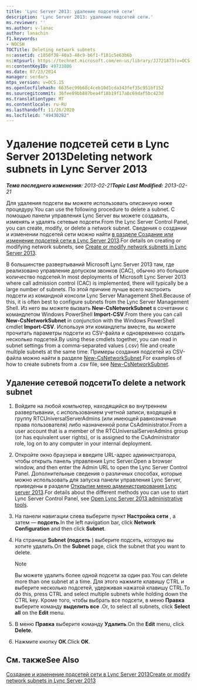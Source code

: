 ```yaml
---
title: 'Lync Server 2013: удаление подсетей сети'
description: 'Lync Server 2013: удаление подсетей сети.'
ms.reviewer: ''
ms.author: v-lanac
author: lanachin
f1.keywords:
- NOCSH
TOCTitle: Deleting network subnets
ms:assetid: c1850f38-40a3-48c9-b6f1-f181c5e63b6b
ms:mtpsurl: https://technet.microsoft.com/en-us/library/JJ721873(v=OCS.15)
ms:contentKeyID: 49733806
ms.date: 07/23/2014
manager: serdars
mtps_version: v=OCS.15
ms.openlocfilehash: 6635ec99b68c4ceb10d1cda343fef35c951bf152
ms.sourcegitcommit: 36fee89bb887bea4f18b19f17a8c69daf5bc423d
ms.translationtype: MT
ms.contentlocale: ru-RU
ms.lasthandoff: 11/26/2020
ms.locfileid: "49430282"
---
```

# <a name="deleting-network-subnets-in-lync-server-2013"></a><span data-ttu-id="0ab53-103">Удаление подсетей сети в Lync Server 2013</span><span class="sxs-lookup"><span data-stu-id="0ab53-103">Deleting network subnets in Lync Server 2013</span></span>

<div data-xmlns="http://www.w3.org/1999/xhtml">

<div class="topic" data-xmlns="http://www.w3.org/1999/xhtml" data-msxsl="urn:schemas-microsoft-com:xslt" data-cs="https://msdn.microsoft.com/">

<div data-asp="https://msdn2.microsoft.com/asp">



</div>

<div id="mainSection">

<div id="mainBody"><span data-ttu-id="0ab53-104">

<span> </span></span><span class="sxs-lookup"><span data-stu-id="0ab53-104">

<span> </span></span></span>

<span data-ttu-id="0ab53-105">_**Тема последнего изменения:** 2013-02-21_</span><span class="sxs-lookup"><span data-stu-id="0ab53-105">_**Topic Last Modified:** 2013-02-21_</span></span>

<span data-ttu-id="0ab53-106">Для удаления подсети вы можете использовать описанную ниже процедуру.</span><span class="sxs-lookup"><span data-stu-id="0ab53-106">You can use the following procedure to delete a subnet.</span></span> <span data-ttu-id="0ab53-107">С помощью панели управления Lync Server вы можете создавать, изменять и удалять сетевые подсети.</span><span class="sxs-lookup"><span data-stu-id="0ab53-107">From the Lync Server Control Panel, you can create, modify, or delete a network subnet.</span></span> <span data-ttu-id="0ab53-108">Сведения о создании и изменении подсетей сети можно найти [в разделе Создание или изменение подсетей сети в Lync Server 2013](lync-server-2013-create-or-modify-network-subnets.md).</span><span class="sxs-lookup"><span data-stu-id="0ab53-108">For details on creating or modifying network subnets, see [Create or modify network subnets in Lync Server 2013](lync-server-2013-create-or-modify-network-subnets.md).</span></span>

<span data-ttu-id="0ab53-109">В большинстве развертываний Microsoft Lync Server 2013 там, где реализовано управление допуском звонков (CAC), обычно это большое количество подсетей.</span><span class="sxs-lookup"><span data-stu-id="0ab53-109">In most deployments of Microsoft Lync Server 2013 where call admission control (CAC) is implemented, there will typically be a large number of subnets.</span></span> <span data-ttu-id="0ab53-110">По этой причине лучше всего настроить подсети из командной консоли Lync Server Management Shell.</span><span class="sxs-lookup"><span data-stu-id="0ab53-110">Because of this, it is often best to configure subnets from the Lync Server Management Shell.</span></span> <span data-ttu-id="0ab53-111">Из него вы можете вызвать **New-CsNetworkSubnet** в сочетании с командлетом Windows PowerShell **Import-CSV**.</span><span class="sxs-lookup"><span data-stu-id="0ab53-111">From there you can call **New-CsNetworkSubnet** in conjunction with the Windows PowerShell cmdlet **Import-CSV**.</span></span> <span data-ttu-id="0ab53-112">Используя эти командлеты вместе, вы можете прочитать параметры подсети из CSV-файла и одновременно создать несколько подсетей.</span><span class="sxs-lookup"><span data-stu-id="0ab53-112">By using these cmdlets together, you can read in subnet settings from a comma-separated values (.csv) file and create multiple subnets at the same time.</span></span> <span data-ttu-id="0ab53-113">Примеры создания подсетей из CSV-файла можно найти в разделе [New-CsNetworkSubnet](https://docs.microsoft.com/powershell/module/skype/New-CsNetworkSubnet).</span><span class="sxs-lookup"><span data-stu-id="0ab53-113">For examples of how to create subnets from a .csv file, see [New-CsNetworkSubnet](https://docs.microsoft.com/powershell/module/skype/New-CsNetworkSubnet).</span></span>

<div>

## <a name="to-delete-a-network-subnet"></a><span data-ttu-id="0ab53-114">Удаление сетевой подсети</span><span class="sxs-lookup"><span data-stu-id="0ab53-114">To delete a network subnet</span></span>

1.  <span data-ttu-id="0ab53-115">Войдите на любой компьютер, находящийся во внутреннем развертывании, с использованием учетной записи, входящей в группу RTCUniversalServerAdmins (или имеющей равнозначные права пользователя) либо назначенной роли CsAdministrator.</span><span class="sxs-lookup"><span data-stu-id="0ab53-115">From a user account that is a member of the RTCUniversalServerAdmins group (or has equivalent user rights), or is assigned to the CsAdministrator role, log on to any computer in your internal deployment.</span></span>

2.  <span data-ttu-id="0ab53-116">Откройте окно браузера и введите URL-адрес администратора, чтобы открыть панель управления Lync Server.</span><span class="sxs-lookup"><span data-stu-id="0ab53-116">Open a browser window, and then enter the Admin URL to open the Lync Server Control Panel.</span></span> <span data-ttu-id="0ab53-117">Дополнительные сведения о различных способах, которые можно использовать для запуска панели управления Lync Server, приведены в разделе [Открытие меню администрирования Lync server 2013](lync-server-2013-open-lync-server-administrative-tools.md).</span><span class="sxs-lookup"><span data-stu-id="0ab53-117">For details about the different methods you can use to start Lync Server Control Panel, see [Open Lync Server 2013 administrative tools](lync-server-2013-open-lync-server-administrative-tools.md).</span></span>

3.  <span data-ttu-id="0ab53-118">На панели навигации слева выберите пункт **Настройка сети** , а затем — **подсеть**.</span><span class="sxs-lookup"><span data-stu-id="0ab53-118">In the left navigation bar, click **Network Configuration** and then click **Subnet**.</span></span>

4.  <span data-ttu-id="0ab53-119">На странице **Subnet (подсеть** ) выберите подсеть, которую вы хотите удалить.</span><span class="sxs-lookup"><span data-stu-id="0ab53-119">On the **Subnet** page, click the subnet that you want to delete.</span></span>
    
    <div>
    

    > [!NOTE]  
    > <span data-ttu-id="0ab53-120">Вы можете удалить более одной подсети за один раз.</span><span class="sxs-lookup"><span data-stu-id="0ab53-120">You can delete more than one subnet at a time.</span></span> <span data-ttu-id="0ab53-121">Для этого нажмите клавишу CTRL и выберите несколько подсетей, удерживая нажатой клавишу CTRL.</span><span class="sxs-lookup"><span data-stu-id="0ab53-121">To do this, press CTRL and select multiple subnets while holding down the CTRL key.</span></span> <span data-ttu-id="0ab53-122">Кроме того, чтобы выбрать все подсети, в меню <STRONG>Правка</STRONG> выберите команду <STRONG>выделить все</STRONG> .</span><span class="sxs-lookup"><span data-stu-id="0ab53-122">Or, to select all subnets, click <STRONG>Select all</STRONG> on the <STRONG>Edit</STRONG> menu.</span></span>

    
    </div>

5.  <span data-ttu-id="0ab53-123">В меню **Правка** выберите команду **Удалить**.</span><span class="sxs-lookup"><span data-stu-id="0ab53-123">On the **Edit** menu, click **Delete**.</span></span>

6.  <span data-ttu-id="0ab53-124">Нажмите кнопку **ОК**.</span><span class="sxs-lookup"><span data-stu-id="0ab53-124">Click **OK**.</span></span>

</div>

<div>

## <a name="see-also"></a><span data-ttu-id="0ab53-125">См. также</span><span class="sxs-lookup"><span data-stu-id="0ab53-125">See Also</span></span>


[<span data-ttu-id="0ab53-126">Создание и изменение подсетей сети в Lync Server 2013</span><span class="sxs-lookup"><span data-stu-id="0ab53-126">Create or modify network subnets in Lync Server 2013</span></span>](lync-server-2013-create-or-modify-network-subnets.md)  
  

<span data-ttu-id="0ab53-127"></div>

</div>

<span> </span>

</div>

</div>

</span><span class="sxs-lookup"><span data-stu-id="0ab53-127"></div>

</div>

<span> </span>

</div>

</div>

</span></span></div>

